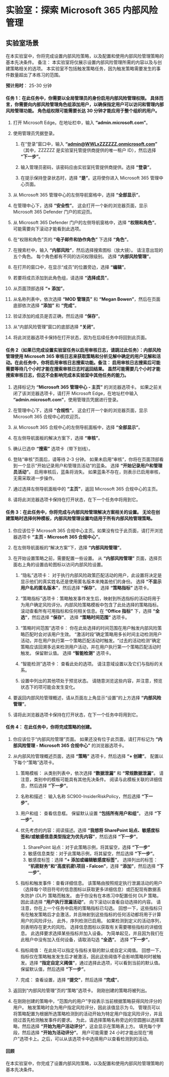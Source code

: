 ﻿---
lab:
    title: '探索 Microsoft 365 内部风险管理'
    module: '模块 4 第 3 课：描述 Microsoft 合规性解决方案的功能：描述 Microsoft 365 中的内部风险功能'
---


# 实验室：探索 Microsoft 365 内部风险管理

## 实验室场景
在本实验室中，你将完成设置内部风险策略，以及配置和使用内部风险管理策略的基本先决条件。  备注：  本实验室将仅展示设置内部风险管理所需的内容以及与创建策略相关的选项。  本实验室不包括触发策略任务，因为触发策略需要发生的事件数量超出了本练习的范围。


**预计用时**： 25-30 分钟

#### 任务 1：在此任务中，你需要以全局管理员的身份启用内部风险管理权限。  具体而言，你需要向内部风险管理角色组添加用户，以确保指定用户可以访问和管理内部风险管理功能。  角色组权限可能需要长达 30 分钟才能应用于整个组织的用户。 

1. 打开 Microsoft Edge。在地址栏中，输入 **“admin.microsoft.com”**。

1. 使用管理员凭据登录。
    1. 在“登录”窗口中，输入 **“admin@WWLxZZZZZZ.onmicrosoft.com”** （其中，ZZZZZZ 是实验室托管提供商提供的唯一租户 ID），然后选择 **“下一步”**。
    
    1. 输入管理员密码，该密码应由实验室托管提供商提供。选择 **“登录”**。
    1. 在提示保持登录状态时，选择 **“是”**。这将使你进入 Microsoft 365 管理中心页面。

1. 从 Microsoft 365 管理中心的左侧导航窗格中，选择 **“全部显示”**。

1. 在管理中心下，选择 **“安全性”**。 这会打开一个新的浏览器页面，显示 Microsoft 365 Defender 门户的欢迎页。  

1. 从 Microsoft 365 Defender 门户的左侧导航窗格中，选择 **“权限和角色”**。 可能需要向下滚动才能看到此选项。

1. 在“权限和角色”页的 **“电子邮件和协作角色”** 下选择 **“角色”**。

1. 在搜索栏中，输入 **“内部风险”**，然后选择搜索图标（放大镜）。  请注意出现的五个角色。  每个角色都有不同的访问权限级别。  选择 **“内部风险管理”**。 

1. 在打开的窗口中，在显示“成员”的位置旁边，选择 **“编辑”**。

1. 若要将成员添加到此角色组，请选择 **“选择成员”**。

1. 从页面顶部选择 **“+ 添加”**。

1. 从名称列表中，依次选择 **“MOD 管理员”** 和 **“Megan Bowen”**，然后在页面底部依次选择 **“添加”** 和 **“完成”**。

1. 验证添加的成员是否正确，然后选择 **“保存”**。

1. 从“内部风险管理”窗口的底部选择 **“关闭”**。

1. 将此浏览器选项卡保持在打开状态，因为在后续任务中将回到此页面。


#### 任务 2（如果已完成设置实验室任务以启用审核日志，请跳过此任务）：内部风险管理使用 Microsoft 365 审核日志来获取策略和分析见解中确定的用户见解和活动。在此任务中，你将启用审核日志搜索功能。备注：  启用审核日志搜索后可能需要等待几个小时才能在搜索审核日志时返回结果。  虽然可能需要几个小时才能搜索审核日志，但这不会影响完成本实验室中其他任务的能力。

1. 选择标记为 **“Microsoft 365 管理中心 - 主页”** 的浏览器选项卡。 如果之前关闭了该浏览器选项卡，请打开 Microsoft Edge，在地址栏中输入 **“admin.microsoft.com”**，使用管理员凭据进行登录。

1. 在管理中心下，选择 **“合规性”**。 这会打开一个新的浏览器页面，显示 Microsoft 365 合规中心的欢迎页。  

1. 从 Microsoft 365 合规中心的左侧导航面板中，选择 **“全部显示”**。

1. 在左侧导航面板的解决方案下，选择 **“审核”**。

1. 确认已选中 **“搜索”** 选项卡（带下划线）。

1. 登陆“审核”页面后，请等待 2-3 分钟。  如果未启用“审核”，你将在页面顶部看到一个显示“开始记录用户和管理员活动”的蓝条。 选择 **“开始记录用户和管理员活动”**。 启用审核后，蓝条将消失。  如果蓝条不存在，则表示已启用审核，无需采取进一步操作。

1. 通过选择左侧导航面板中的 **“主页”**，返回 Microsoft 365 合规中心的主页。

1. 请将此浏览器选项卡保持在打开状态，在下一个任务中将用到它。

#### 任务 3：在此任务中，你将完成与内部风险管理解决方案相关的设置。  无论在创建策略时选择何种模板，内部风险管理设置均适用于所有内部风险管理策略。 

1. 你应该位于 Microsoft 365 合规中心主页。如果没有位于此页面，请打开浏览器选项卡 **“主页 - Microsoft 365 合规中心”**。

1. 在左侧导航面板的“解决方案”下，选择 **“内部风险管理”**。

1. 在开始设置策略之前，需要配置一些设置。  从 **“内部风险管理”** 页面，选择页面右上角的设置齿轮图标以访问内部风险设置。  
    1. “隐私”选项卡：  对于执行内部风险政策匹配活动的用户，此设置将决定是显示他们的真实姓名还是使用匿名版本来掩盖他们的身份。  选择 **“不显示用户名的匿名版本”**，然后选择 **“保存”**。 选择 **“策略指标”** 选项卡。
    
    1. “策略指标”选项卡：策略触发事件发生后，映射到所选指标的活动将用于为用户确定风险评分。内部风险策略模板中包含了此处选择的策略指标。  滚动查看所有可用指标和任何相关信息。在 **“Office 指标”** 下，选择 **“全选”**，然后选择 **“保存”**。 选择 **“策略时间范围”** 选项卡。
    1. “策略时间范围”选项卡：  你在此处选择的时间范围在用户触发内部风险策略匹配时会对该用户生效。   “激活时段”确定策略用多长时间主动检测用户活动，并在用户执行第一个策略匹配活动时触发。“过去的活动检测”确定策略应该回溯多远来检测用户活动，并在用户执行第一个策略匹配活动时触发。 保留默认值。 选择 **“智能检测”** 选项卡。
    1. “智能检测”选项卡：  查看此处的选项。  请注意域设置以及它们与指标的关系。
    1. 设置中列出的其他项处于预览状态。  请随意浏览这些内容，并注意，预览状态下的项可能会发生变化。

1. 要返回内部风险管理概述，请从页面左上角显示“设置”的上方选择 **“内部风险管理”**。

1. 请将此浏览器选项卡保持在打开状态，在下一个任务中将用到它。

#### 任务 4：  在此任务中，你将完成策略的创建。

1. 你应该位于“内部风险管理”页面。  如果还没有位于此页面，请打开标记为 **“内部风险管理 - Microsoft 365 合规中心”** 的浏览器选项卡。

1. 从内部风险管理概述页面，选择 **“策略”** 选项卡，然后选择 **“+ 创建”**。  配置以下每个“策略”选项卡。

    1. 策略模板：  从类别列表中，依次选择 **“数据泄漏”** 和 **“常规数据泄漏”**。 请注意，类别中的模板可能具有其他先决条件。  阅读与此模板关联的详细信息，然后选择 **“下一步”**。
    
    1. 名称和描述：  输入名称 SC900-InsiderRiskPolicy，然后选择 **“下一步”**。
    1. 用户和组：  查看信息框。  保留默认设置 **“包括所有用户和组”**。 选择 **“下一步”**。
    1. 优先考虑的内容：阅读描述。选择 **“我想将 SharePoint 站点、敏感度标签和/或敏感信息类型指定为优先内容”**，然后选择 **“下一步”**。
        1. SharePoint 站点：对于此策略示例，将其留空，选择 **“下一步”**
        1. 敏感信息类型：对于此策略示例，将其留空，然后选择 **“下一步”**。 
        1. 敏感度标签：选择 **“+ 添加或编辑敏感度标签”**。  选择列出的标签：  **“机密财务”和“高度机密\项目 - Falcon”**，选择 **“添加”**，然后选择 **“下一步”**。
    1. 指标和触发事件：查看详细信息。  该策略由按照规定执行泄漏活动的用户（选择每个项目符号的信息图标以获取更多详细信息）或匹配现有数据丢失防护 (DLP) 策略而触发。  由于你没有在本练习中配置任何 DLP 策略，因此请选择 **“用户执行泄漏活动”**。  向下滚动以查看自动选择的内容。  请注意，你在上一个任务中启用的策略指标已勾选。   回想一下，这些指标只有在触发策略后才会激活，并且映射到这些指标的任何活动都将用于计算用户的风险评分。  此外，序列检测已启用。  如果检测到定义的活动序列，则表明存在更大的风险。  选择信息图标以获取有关需要哪些指标的详细信息。  此选择要求选择某些指标并加入设备。  为简单起见，并且因为我们在此租户中没有加入任何设备，请取消勾选 **“全选”**。  选择 **“下一步”**。
    1. 指标阈值：  在此处可以指定与指标关联的默认或自定义阈值。  回想一下，指标仅在策略触发发生后才被激活，因此这些阈值不会影响策略何时被触发。选择 **“指定自定义阈值”**，通过选择此选项，可以看到当前的默认值。保留默认值，然后选择 **“下一步”**。  
    1. 完成：  查看设置，选择 **“提交”**，然后选择 **“完成”**。

1. 返回到“内部风险管理”页的“策略”选项卡。  刚刚创建的策略将被列出。  

1. 在刚刚创建的策略中，“范围内的用户”字段表示当前根据策略获得风险评分的用户。  触发策略时会为用户指定风险评分，因此该值显示为 0。  管理员可以将策略配置为根据所选策略检测到的活动开始为特定用户指定风险评分，并且绕过首先检测触发事件的要求。  为此，请选择策略名称旁边的空圆圈以选择策略，然后选择 **“开始为用户活动评分”**，这会显示在策略表上方。  填充每个字段，然后选择 **“开始为活动评分”**。  用户可能需要 24 小时才能出现在“用户”选项卡上。之后，可以从该选项卡中选择用户以查看检测到的活动。

#### 回顾
在本实验室中，你完成了设置内部风险策略，以及配置和使用内部风险管理策略的基本先决条件。